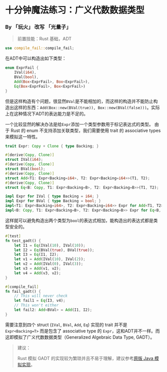 # 十分钟魔法练习：广义代数数据类型

### By 「玩火」 改写 「光量子」

> 前置技能：Rust 基础，ADT

```rust
use compile_fail::compile_fail;
```

在ADT中可以构造出如下类型：

```rust
enum ExprFail {
    IVal(i64),
    BVal(bool),
    Add(Box<ExprFail>, Box<ExprFail>),
    Eq(Box<ExprFail>, Box<ExprFail>)
}
```

但是这样构造有个问题，很显然`BVal`是不能相加的，而这样的构造并不能防止构造出这样的东西：`Add(Box::new(BVal(true)), Box::new(BVal(false)))`。实际上在这种情况下ADT的表达能力是不足的。

一个比较显然的解决办法是给`Expr`添加一个类型参数用于标记表达式的类型。
由于 Rust 的 enum 不支持添加关联类型，我们需要使用 trait 的 associative types 来模拟这一特性。

```rust
trait Expr: Copy + Clone { type Backing; }

#[derive(Copy, Clone)]
struct IVal(i64);
#[derive(Copy, Clone)]
struct BVal(bool);
#[derive(Copy, Clone)]
struct Add<T1: Expr<Backing=i64>, T2: Expr<Backing=i64>>(T1, T2);
#[derive(Copy, Clone)]
struct Eq<B: Copy, T1: Expr<Backing=B>, T2: Expr<Backing=B>>(T1, T2);

impl Expr for IVal { type Backing = i64; }
impl Expr for BVal { type Backing = bool; }
impl<T1: Expr<Backing=i64>, T2: Expr<Backing=i64>> Expr for Add<T1, T2> { type Backing = i64; }
impl<B: Copy, T1: Expr<Backing=B>, T2: Expr<Backing=B>> Expr for Eq<B, T1, T2> { type Backing = bool; }
```

这样就可以避免构造出两个类型为`bool`的表达式相加，能构造出的表达式都是类型安全的。

```rust
#[test]
fn test_gadt() {
    let I1 = Eq(IVal(10), IVal(10));
    let I2 = Eq(BVal(true), BVal(true));
    let I3 = Eq(I1, I2);
    let v1 = Add(IVal(10), IVal(2));
    let v2 = Add(IVal(0), IVal(3));
    let v3 = Add(v1, v2);
    let v4 = Add(v3, v2);
}

#[compile_fail]
fn fail_gadt() {
    // This will never check
    let fail1 = Eq(I3, v4);
    // This won't either
    let fail2: Add<BVal> = Add(I1, I2);
}
```

需要注意到四个 struct (`IVal`, `BVal`, `Add`, `Eq`) 实现的 trait 并不是 `Expr<Backing=T>` 而是包含了 associative type 的 `Expr`，这和ADT并不一样。而这即模拟了广义代数数据类型（Generalized Algebraic Data Type, GADT）。

> 建议：
>
> Rust 模拟 GADT 的实现较为繁琐并且不易于理解，建议参考[原版 Java 模拟实现](https://github.com/goldimax/magic-in-ten-mins/blob/main/doc/GADT.md)。